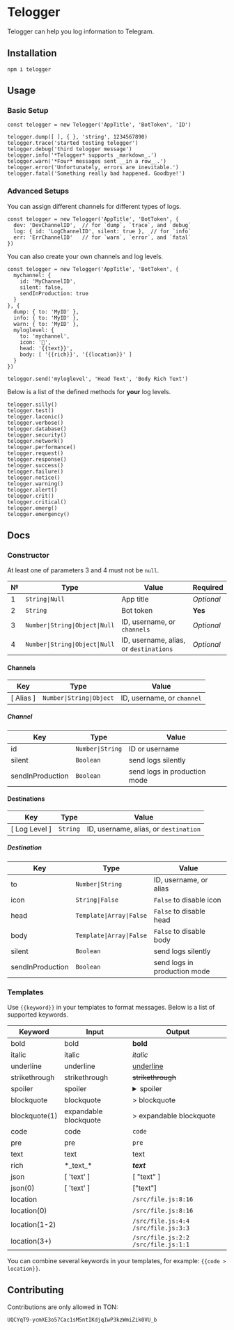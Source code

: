 # Telogger
Telogger can help you log information to Telegram.

## Installation
```
npm i telogger
```

## Usage

### Basic Setup
```
const telogger = new Telogger('AppTitle', 'BotToken', 'ID')

telogger.dump([ ], { }, 'string', 1234567890)
telogger.trace('started testing telogger')
telogger.debug('third telogger message')
telogger.info('*Telogger* supports _markdown_.')
telogger.warn('*Four* messages sent __in a row__.')
telogger.error('Unfortunately, errors are inevitable.')
telogger.fatal('Something really bad happened. Goodbye!')
```

### Advanced Setups
You can assign different channels for different types of logs.
```
const telogger = new Telogger('AppTitle', 'BotToken', {
  dev: 'DevChannelID',  // for `dump`, `trace`, and `debug`
  log: { id: 'LogChannelID', silent: true },  // for `info`
  err: 'ErrChannelID'   // for `warn`, `error`, and `fatal`
})
```
You can also create your own channels and log levels.
```
const telogger = new Telogger('AppTitle', 'BotToken', {
  mychannel: {
    id: 'MyChannelID',
    silent: false,
    sendInProduction: true
  }
}, {
  dump: { to: 'MyID' },
  info: { to: 'MyID' },
  warn: { to: 'MyID' },
  myloglevel: {
    to: 'mychannel',
    icon: '🍑',
    head: '{{text}}',
    body: [ '{{rich}}', '{{location}}' ]
  }
})

telogger.send('myloglevel', 'Head Text', 'Body Rich Text')
```
Below is a list of the defined methods for **your** log levels.
```
telogger.silly()
telogger.test()
telogger.laconic()
telogger.verbose()
telogger.database()
telogger.security()
telogger.network()
telogger.performance()
telogger.request()
telogger.response()
telogger.success()
telogger.failure()
telogger.notice()
telogger.warning()
telogger.alert()
telogger.crit()
telogger.critical()
telogger.emerg()
telogger.emergency()
```

## Docs

### Constructor
At least one of parameters 3 and 4 must not be `null`.

| № | Type | Value | Required |
| --- | --- | --- | --- |
| 1 | `String\|Null` | App title | *Optional* |
| 2 | `String` | Bot token | **Yes** |
| 3 | `Number\|String\|Object\|Null` | ID, username, or `channels` | *Optional* |
| 4 | `Number\|String\|Object\|Null` | ID, username, alias, or `destinations` | *Optional* |

#### Channels
| Key | Type | Value |
| --- | --- | --- |
| [ Alias ] | `Number\|String\|Object` | ID, username, or `channel` |

##### Channel
| Key | Type | Value |
| --- | --- | --- |
| id | `Number\|String` | ID or username |
| silent | `Boolean` | send logs silently |
| sendInProduction | `Boolean` | send logs in production mode |

#### Destinations
| Key | Type | Value |
| --- | --- | --- |
| [ Log Level ] | `String` | ID, username, alias, or `destination` |

##### Destination
| Key | Type | Value |
| --- | --- | --- |
| to | `Number\|String` | ID, username, or alias |
| icon | `String\|False` | `False` to disable icon |
| head | `Template\|Array\|False` | `False` to disable head |
| body | `Template\|Array\|False` | `False` to disable body |
| silent | `Boolean` | send logs silently |
| sendInProduction | `Boolean` | send logs in production mode |

### Templates
Use `{{keyword}}` in your templates to format messages. Below is a list of supported keywords.

| Keyword | Input | Output |
| --- | --- | --- |
| bold | bold | **bold** |
| italic | italic | *italic* |
| underline | underline | <ins>underline</ins> |
| strikethrough | strikethrough | ~~strikethrough~~ |
| spoiler | spoiler | <details><summary>spoiler</summary>spoiler</details> |
| blockquote | blockquote | > blockquote |
| blockquote(1) | expandable blockquote | > expandable blockquote |
| code | code | `code` |
| pre | pre | ```pre``` |
| text | text | text |
| rich | \*\_text\_\* | **_text_** |
| json | [ 'text' ] | [ "text" ] |
| json(0) | [ 'text' ] | ["text"] |
| location |  | ```/src/file.js:8:16``` |
| location(0) |  | ```/src/file.js:8:16``` |
| location(1-2) |  | ```/src/file.js:4:4 /src/file.js:3:3``` |
| location(3+) |  | ```/src/file.js:2:2 /src/file.js:1:1``` |

You can combine several keywords in your templates, for example: `{{code > location}}`.

## Contributing
Contributions are only allowed in TON:
```
UQCYqT9-ycmXE3o57Cac1sM5ntIKdjqIwP3kzWmiZik0VU_b
```